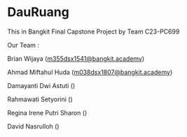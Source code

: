 # DauRuang
This in Bangkit Final Capstone Project by Team C23-PC699



Our Team :

Brian Wijaya (m355dsx1541@bangkit.academy)

Ahmad Miftahul Huda (m038dsx1807@bangkit.academy)

Damayanti Dwi Astuti ()

Rahmawati Setyorini ()

Regina Irene Putri Sharon ()

David Nasrulloh ()

